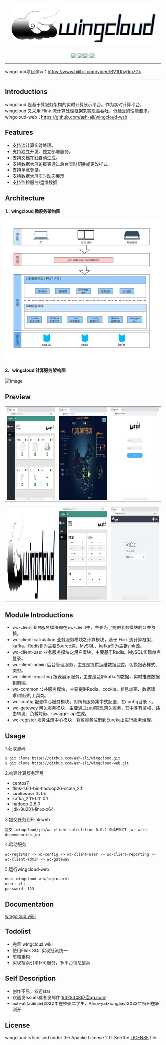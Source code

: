 <div align="center">
  <a href="#">
    <img src="https://github.com/ash-ali/wingcloud/blob/master/img/logo.png">
  </a>  
</div>

<br>

<div align="center">

[![](https://img.shields.io/badge/release-v1.0.0-blue.svg)](https://github.com/ash-ali/wingcloud/releases/tag/v1.0.0)
![](https://img.shields.io/badge/build-passing-orange.svg)
![](https://img.shields.io/badge/license-Apache--2.0-brighhtgreen.svg)
[![](https://img.shields.io/badge/wiki-reference-inactive.svg)](https://github.com/ash-ali/wingcloud/wiki)

</div>

---

wingcloud项目演示：https://www.bilibili.com/video/BV1Ut4y1m7Gk


---
## Introductions
wingcloud 是基于微服务架构的实时计算展示平台。作为实时计算平台，wingcloud 又采用 Flink 流计算处理框架来实现高吞吐、低延迟的性能要求。
wingcloud-web：https://github.com/ash-ali/wingcloud-web




## Features
- 支持流计算实时处理。
- 支持独立开发、独立部署服务。
- 支持文档在线自动生成。
- 支持数据大屏的报表通过后台实时切换或更改样式。
- 支持单点登录。
- 支持数据大屏实时动态展示
- 支持监控服务/运维数据



## Architecture

#### 1、wingcloud 微服务架构图
![image](https://github.com/ash-ali/wingcloud/blob/master/img/allarc.jpg)

#### 2、wingcloud 计算服务架构图
![image](hhttps://github.com/ash-ali/wingcloud/blob/master/img/calarc.jpg)



## Preview

<table><tr>
    <td><img src="https://github.com/ash-ali/wingcloud/blob/master/img/controller.JPG" border=0 width="300px" height="300px"></td>
    <td><img src="https://github.com/ash-ali/wingcloud/blob/master/img/index.JPG" border=0 width="300px" height="300px"></td>
    <td><img src="https://github.com/ash-ali/wingcloud/blob/master/img/login.JPG" border=0 width="300px" height="300px"></td>
</tr></table>

<table><tr>
    <td><img src="https://github.com/ash-ali/wingcloud/blob/master/img/logo.png" border=0 width="300px" height="300px"></td>
    <td><img src="https://github.com/ash-ali/wingcloud/blob/master/img/look.JPG" border=0 width="300px" height="300px"></td>
    <td><img src="https://github.com/ash-ali/wingcloud/blob/master/img/search.JPG" border=0 width="300px" height="300px"></td>
</tr></table>


## Module Introductions
- wc-client 业务服务模块都在wc-client中，主要为了提供业务模块的公共依赖。
- wc-client-calculation 业务服务模块之计算模块，基于 Flink 流计算框架，kafka、Redis作为主要Source源，MySQL、kafka作为主要sink源。
- wc-client-user 业务服务模块之用户模块，主要基于Redis、MySQL实现单点登录。
- wc-client-admin 后台管理服务，主要是提供运维数据监控，切换报表样式、类型。
- wc-client-reporting 报表展示服务，主要是监听kafka的数据，实时推送数据到前端。
- wc-common 公共服务模块，主要提供Redis、cookie、信息加密、数据请求/响应的工具类。
- wc-config 配置中心服务模块，对所有服务集中式配置，在config目录下。
- wc-gateway 网关服务模块，主要通过zuul实现网关服务，其中含有鉴权、路由转发、负载均衡、swagger api生成。
- wc-register 服务注册中心模块，将微服务注册到Eureka上进行服务治理。


## Usage
1.获取源码
```git
$ git clone https://github.com/ash-ali/wingcloud.git
$ git clone https://github.com/ash-ali/wingcloud-web.git
```

2.构建计算服务环境

- centos7
- flink-1.6.1-bin-hadoop26-scala_2.11
- zookeeper-3.4.5
- kafka_2.11-0.11.0.1
- hadoop-2.6.0
- jdk-8u201-linux-x64

3.提交任务到Flink web

```text
提交：wingcloud/job/wc-client-calculation-0.0.1-SNAPSHOT-jar-with-dependencies.jar
```

4.启动服务
```text
wc-register -> wc-config -> wc-client-user -> wc-client-reporting -> wc-client-admin -> wc-gateway
```

5.运行wingcloud-web
```text
Run: wingcloud-web/login.html
user: xlj
password: 123
```


## Documentation
[wingcloud wiki](https://github.com/ash-ali/wingcloud/wiki)
 

 
## Todolist

- 完善 wingcloud wiki
- 使用Flink SQL 实现批流统一
- 前端重构
- 实现搜索引擎(ES)服务，多平台信息搜索


## Self Description
- 创作不易，欢迎star
- 欢迎发Issues或者发邮件(932834897@qq.com)
- ash-ali(xulinjie)2022年在校研二学生，Alina-ya(xiongjiao)2022年杭州在职测开


## License
wingcloud is licensed under the Apache License 2.0. See the [LICENSE](LICENSE) file.


